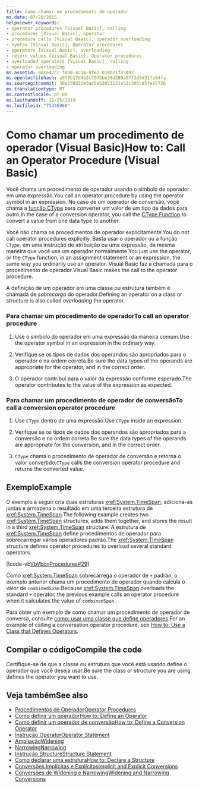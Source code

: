 ```yaml
---
title: Como chamar um procedimento de operador
ms.date: 07/20/2015
helpviewer_keywords:
- operator procedures [Visual Basic], calling
- procedures [Visual Basic], operator
- procedure calls [Visual Basic], operator overloading
- syntax [Visual Basic], Operator procedures
- operators [Visual Basic], overloading
- return values [Visual Basic], Operator procedures
- overloaded operators [Visual Basic], calling
- operator overloading
ms.assetid: 0dce42cc-f0b0-4c14-9f62-018b21f33497
ms.openlocfilehash: a977b17d4b2c797bbe38d289a57f3d9d31fa64fa
ms.sourcegitcommit: 30a558d23e3ac5a52071121a52c305c85fe15726
ms.translationtype: MT
ms.contentlocale: pt-BR
ms.lasthandoff: 12/25/2019
ms.locfileid: "75345960"
---
```

# <a name="how-to-call-an-operator-procedure-visual-basic"></a><span data-ttu-id="22d1f-102">Como chamar um procedimento de operador (Visual Basic)</span><span class="sxs-lookup"><span data-stu-id="22d1f-102">How to: Call an Operator Procedure (Visual Basic)</span></span>
<span data-ttu-id="22d1f-103">Você chama um procedimento de operador usando o símbolo de operador em uma expressão.</span><span class="sxs-lookup"><span data-stu-id="22d1f-103">You call an operator procedure by using the operator symbol in an expression.</span></span> <span data-ttu-id="22d1f-104">No caso de um operador de conversão, você chama a [função CType](../../../../visual-basic/language-reference/functions/ctype-function.md) para converter um valor de um tipo de dados para outro.</span><span class="sxs-lookup"><span data-stu-id="22d1f-104">In the case of a conversion operator, you call the [CType Function](../../../../visual-basic/language-reference/functions/ctype-function.md) to convert a value from one data type to another.</span></span>  
  
 <span data-ttu-id="22d1f-105">Você não chama os procedimentos de operador explicitamente.</span><span class="sxs-lookup"><span data-stu-id="22d1f-105">You do not call operator procedures explicitly.</span></span> <span data-ttu-id="22d1f-106">Basta usar o operador ou a função `CType`, em uma instrução de atribuição ou uma expressão, da mesma maneira que você usa um operador normalmente.</span><span class="sxs-lookup"><span data-stu-id="22d1f-106">You just use the operator, or the `CType` function, in an assignment statement or an expression, the same way you ordinarily use an operator.</span></span> <span data-ttu-id="22d1f-107">Visual Basic faz a chamada para o procedimento de operador.</span><span class="sxs-lookup"><span data-stu-id="22d1f-107">Visual Basic makes the call to the operator procedure.</span></span>  
  
 <span data-ttu-id="22d1f-108">A definição de um operador em uma classe ou estrutura também é chamada de *sobrecarga* do operador.</span><span class="sxs-lookup"><span data-stu-id="22d1f-108">Defining an operator on a class or structure is also called *overloading* the operator.</span></span>  
  
### <a name="to-call-an-operator-procedure"></a><span data-ttu-id="22d1f-109">Para chamar um procedimento de operador</span><span class="sxs-lookup"><span data-stu-id="22d1f-109">To call an operator procedure</span></span>  
  
1. <span data-ttu-id="22d1f-110">Use o símbolo do operador em uma expressão da maneira comum.</span><span class="sxs-lookup"><span data-stu-id="22d1f-110">Use the operator symbol in an expression in the ordinary way.</span></span>  
  
2. <span data-ttu-id="22d1f-111">Verifique se os tipos de dados dos operandos são apropriados para o operador e na ordem correta.</span><span class="sxs-lookup"><span data-stu-id="22d1f-111">Be sure the data types of the operands are appropriate for the operator, and in the correct order.</span></span>  
  
3. <span data-ttu-id="22d1f-112">O operador contribui para o valor da expressão conforme esperado.</span><span class="sxs-lookup"><span data-stu-id="22d1f-112">The operator contributes to the value of the expression as expected.</span></span>  
  
### <a name="to-call-a-conversion-operator-procedure"></a><span data-ttu-id="22d1f-113">Para chamar um procedimento de operador de conversão</span><span class="sxs-lookup"><span data-stu-id="22d1f-113">To call a conversion operator procedure</span></span>  
  
1. <span data-ttu-id="22d1f-114">Use `CType` dentro de uma expressão.</span><span class="sxs-lookup"><span data-stu-id="22d1f-114">Use `CType` inside an expression.</span></span>  
  
2. <span data-ttu-id="22d1f-115">Verifique se os tipos de dados dos operandos são apropriados para a conversão e na ordem correta.</span><span class="sxs-lookup"><span data-stu-id="22d1f-115">Be sure the data types of the operands are appropriate for the conversion, and in the correct order.</span></span>  
  
3. <span data-ttu-id="22d1f-116">`CType` chama o procedimento de operador de conversão e retorna o valor convertido.</span><span class="sxs-lookup"><span data-stu-id="22d1f-116">`CType` calls the conversion operator procedure and returns the converted value.</span></span>  
  
## <a name="example"></a><span data-ttu-id="22d1f-117">Exemplo</span><span class="sxs-lookup"><span data-stu-id="22d1f-117">Example</span></span>  
 <span data-ttu-id="22d1f-118">O exemplo a seguir cria duas estruturas <xref:System.TimeSpan>, adiciona-as juntas e armazena o resultado em uma terceira estrutura de <xref:System.TimeSpan>.</span><span class="sxs-lookup"><span data-stu-id="22d1f-118">The following example creates two <xref:System.TimeSpan> structures, adds them together, and stores the result in a third <xref:System.TimeSpan> structure.</span></span> <span data-ttu-id="22d1f-119">A estrutura de <xref:System.TimeSpan> define procedimentos de operador para sobrecarregar vários operadores padrão.</span><span class="sxs-lookup"><span data-stu-id="22d1f-119">The <xref:System.TimeSpan> structure defines operator procedures to overload several standard operators.</span></span>  
  
 [!code-vb[VbVbcnProcedures#29](~/samples/snippets/visualbasic/VS_Snippets_VBCSharp/VbVbcnProcedures/VB/Class1.vb#29)]  
  
 <span data-ttu-id="22d1f-120">Como <xref:System.TimeSpan> sobrecarrega o operador de `+` padrão, o exemplo anterior chama um procedimento de operador quando calcula o valor de `combinedSpan`.</span><span class="sxs-lookup"><span data-stu-id="22d1f-120">Because <xref:System.TimeSpan> overloads the standard `+` operator, the previous example calls an operator procedure when it calculates the value of `combinedSpan`.</span></span>  
  
 <span data-ttu-id="22d1f-121">Para obter um exemplo de como chamar um procedimento de operador de conversa, consulte [como: usar uma classe que define operadores](./how-to-use-a-class-that-defines-operators.md).</span><span class="sxs-lookup"><span data-stu-id="22d1f-121">For an example of calling a conversation operator procedure, see [How to: Use a Class that Defines Operators](./how-to-use-a-class-that-defines-operators.md).</span></span>  
  
## <a name="compile-the-code"></a><span data-ttu-id="22d1f-122">Compilar o código</span><span class="sxs-lookup"><span data-stu-id="22d1f-122">Compile the code</span></span>  
 <span data-ttu-id="22d1f-123">Certifique-se de que a classe ou estrutura que você está usando define o operador que você deseja usar.</span><span class="sxs-lookup"><span data-stu-id="22d1f-123">Be sure the class or structure you are using defines the operator you want to use.</span></span>  
  
## <a name="see-also"></a><span data-ttu-id="22d1f-124">Veja também</span><span class="sxs-lookup"><span data-stu-id="22d1f-124">See also</span></span>

- [<span data-ttu-id="22d1f-125">Procedimentos de Operador</span><span class="sxs-lookup"><span data-stu-id="22d1f-125">Operator Procedures</span></span>](./operator-procedures.md)
- [<span data-ttu-id="22d1f-126">Como definir um operador</span><span class="sxs-lookup"><span data-stu-id="22d1f-126">How to: Define an Operator</span></span>](./how-to-define-an-operator.md)
- [<span data-ttu-id="22d1f-127">Como definir um operador de conversão</span><span class="sxs-lookup"><span data-stu-id="22d1f-127">How to: Define a Conversion Operator</span></span>](./how-to-define-a-conversion-operator.md)
- [<span data-ttu-id="22d1f-128">Instrução Operator</span><span class="sxs-lookup"><span data-stu-id="22d1f-128">Operator Statement</span></span>](../../../../visual-basic/language-reference/statements/operator-statement.md)
- [<span data-ttu-id="22d1f-129">Ampliação</span><span class="sxs-lookup"><span data-stu-id="22d1f-129">Widening</span></span>](../../../../visual-basic/language-reference/modifiers/widening.md)
- [<span data-ttu-id="22d1f-130">Narrowing</span><span class="sxs-lookup"><span data-stu-id="22d1f-130">Narrowing</span></span>](../../../../visual-basic/language-reference/modifiers/narrowing.md)
- [<span data-ttu-id="22d1f-131">Instrução Structure</span><span class="sxs-lookup"><span data-stu-id="22d1f-131">Structure Statement</span></span>](../../../../visual-basic/language-reference/statements/structure-statement.md)
- [<span data-ttu-id="22d1f-132">Como declarar uma estrutura</span><span class="sxs-lookup"><span data-stu-id="22d1f-132">How to: Declare a Structure</span></span>](../../../../visual-basic/programming-guide/language-features/data-types/how-to-declare-a-structure.md)
- [<span data-ttu-id="22d1f-133">Conversões Implícitas e Explícitas</span><span class="sxs-lookup"><span data-stu-id="22d1f-133">Implicit and Explicit Conversions</span></span>](../../../../visual-basic/programming-guide/language-features/data-types/implicit-and-explicit-conversions.md)
- [<span data-ttu-id="22d1f-134">Conversões de Widening e Narrowing</span><span class="sxs-lookup"><span data-stu-id="22d1f-134">Widening and Narrowing Conversions</span></span>](../../../../visual-basic/programming-guide/language-features/data-types/widening-and-narrowing-conversions.md)
